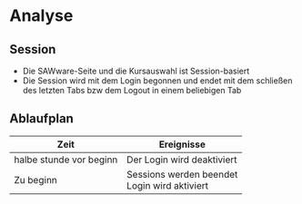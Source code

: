 # Analyse

## Session
- Die SAWware-Seite und die Kursauswahl ist Session-basiert
- Die Session wird mit dem Login begonnen und endet mit dem schließen des letzten Tabs bzw dem Logout in einem beliebigen Tab

## Ablaufplan
Zeit | Ereignisse
---- | ------------
halbe stunde vor beginn | Der Login wird deaktiviert
Zu beginn | Sessions werden beendet<br>Login wird aktiviert
